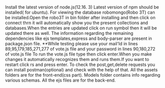 Install the latest version of node.js(12.16. 3)
Latest version of npm should be installed(<sudo apt-get install npm> for ubuntu).
For viewing the database robomongo(Robo 3T) can be installed.Open the robo3T in bin folder after installing and then click on connect
   thrn it will automatically show you the present collections and databases.When the entries are updated click on run symbol then it will be updated there as well.
The information regarding the remaining dependencies like ejs templates,express and body-parser are present in package.json file.
**While testing please use your mail'Id in lines 89,95,179,185,271,277 of vote.js file and your password in lines 90,180,272 of vote.js file
To run the vote.js file type <nodemon vote> then click enter.When you make changes it automatically recognizes them and runs them.If you want to restart click rs and press enter.
To check the post,get,delete requests you can install postman(optional) and check with the help of that.
All the assets folders are for the front-end(css part).
Models folder contains info regarding various schemas.
All the ejs files are for the back-end.
